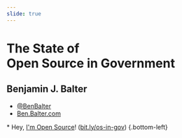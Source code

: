 ```yaml
---
slide: true
---
```


# The State of <br />Open Source in Government

## Benjamin J. Balter

* [@BenBalter](http://twitter.com/BenBalter)
* [Ben.Balter.com](http://ben.balter.com)

\* Hey, [I'm Open Source](https://github.com/benbalter/state-of-open-source-in-government)! ([bit.ly/os-in-gov](http://bit.ly/os-in-gov))
{.bottom-left}
